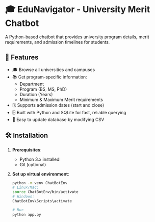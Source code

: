 # 🎓 EduNavigator - University Merit Chatbot

A Python-based chatbot that provides university program details, merit requirements, and admission timelines for students.

## 🌟 Features

- 🎓 Browse all universities and campuses  
- 📚 Get program-specific information:
  - Department
  - Program (BS, MS, PhD)
  - Duration (Years)
  - Minimum & Maximum Merit requirements
- 🗓️ Supports admission dates (start and close)
- 🗄️ Built with Python and SQLite for fast, reliable querying
- 📝 Easy to update database by modifying CSV

## 🛠️ Installation

1. **Prerequisites**:
   - Python 3.x installed
   - Git (optional)

2. **Set up virtual environment**:
   ```bash
   python -m venv ChatBotEnv
   # Linux/Mac:
   source ChatBotEnv/bin/activate
   # Windows:
   ChatBotEnv\Scripts\activate

   # Run
   python app.py
